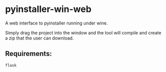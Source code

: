 pyinstaller-win-web
===================

A web interface to pyinstaller running under wine.

Simply drag the project into the window and the tool will compile and create a zip that the user can download.


## Requirements:

    flask
